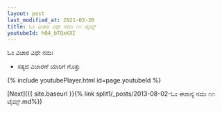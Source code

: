 ```yaml
---
layout: post
last_modified_at: 2021-03-30
title: ಓಂ ವಿಚಾರ ವಿಧೇ ನಮಃ ೧೧ ಟೈಮ್ಸ್
youtubeId: hQ4_bTQxKXI
---
```

 
 
 ಓಂ ವಿಚಾರ ವಿಧೇ ನಮಃ  
 
 -  ಸತ್ಯದ ವಿಚಾರಣೆ ಯಾರಿಗೆ ಗೊತ್ತು 
 
  
 
  
 
 
 
 
 
 


{% include youtubePlayer.html id=page.youtubeId %}
 
[Next]({{ site.baseurl }}{% link  split1/_posts/2013-08-02-ಓಂ ಈಶಾನ್ಯ ನಮಃ ೧೧ ಟೈಮ್ಸ್.md%})
 
